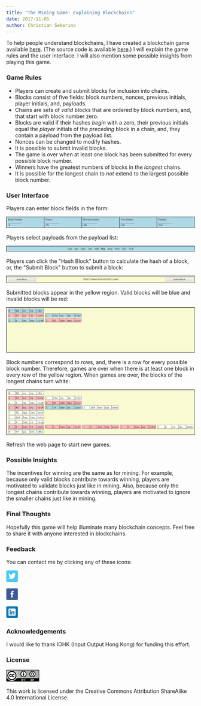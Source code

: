 ```yaml
---
title: "The Mining Game: Explaining Blockchains"
date: 2017-11-05
author: Christian Seberino
---
```


To help people understand blockchains, I have created a blockchain game
available [here](http://mininggame.pythonanywhere.com/). (The source code is
available [here](https://bitbucket.org/seberino/mining_game).) I will explain
the game rules and the user interface. I will also mention some possible
insights from playing this game.

### Game Rules

* Players can create and submit blocks for inclusion into chains.
* Blocks consist of five fields: block numbers, nonces, previous initials, player
initials, and, payloads.
* Chains are sets of *valid* blocks that are ordered by block numbers, and, that
start with block number zero.
* Blocks are valid if their hashes *begin* with a zero, their previous initials
equal the *player* initials of the *preceding* block in a chain, and, they
contain a payload from the payload list.
* Nonces can be changed to modify hashes.
* It is possible to submit invalid blocks.
* The game is over when at least one block has been submitted for every possible
block number.
* Winners have the greatest numbers of blocks in the *longest* chains.
* It is possible for the longest chain to *not* extend to the largest possible
block number.

### User Interface

Players can enter block fields in the form:

![](./1eJJfLId2umW5jY2LQnYUnQ.png)

Players select payloads from the payload list:

![](./1VB2HFw5Hefqc9bznkVzt8w.png)

Players can click the "Hash Block" button to calculate the hash of a block, or,
the "Submit Block" button to submit a block:

![](./1hylABG2F9EASeHMXC24jsQ.png)

Submitted blocks appear in the yellow region. Valid blocks will be blue and
invalid blocks will be red:

![](./1kEAepWFfqATH89WTGnJW5g.png)

Block numbers correspond to rows, and, there is a row for every possible block
number. Therefore, games are over when there is at least one block in every
*row* of the yellow region. When games are over, the blocks of the longest
chains turn white:

![](./1FaeAmcvkJ4cTInOdyOAHyA.png)

Refresh the web page to start new games.

### Possible Insights

The incentives for winning are the same as for mining. For example, because only
valid blocks contribute towards winning, players are motivated to validate
blocks just like in mining. Also, because only the longest chains contribute
towards winning, players are motivated to ignore the smaller chains just like in
mining.

### Final Thoughts

Hopefully this game will help illuminate many blockchain concepts. Feel free to
share it with anyone interested in blockchains.

### Feedback

You can contact me by clicking any of these icons:

![](./0eoFC6QOWZ--bCngK.png)

![](./0i3CwTFEKUnKYHMf0.png)

![](./0HQj6HSHxE7pkIBjk.png)

### Acknowledgements

I would like to thank IOHK (Input Output Hong Kong) for funding this effort.

### License

![](./0hocpUZXBcjzNJeQ2.png)

This work is licensed under the Creative Commons Attribution ShareAlike 4.0
International License.
